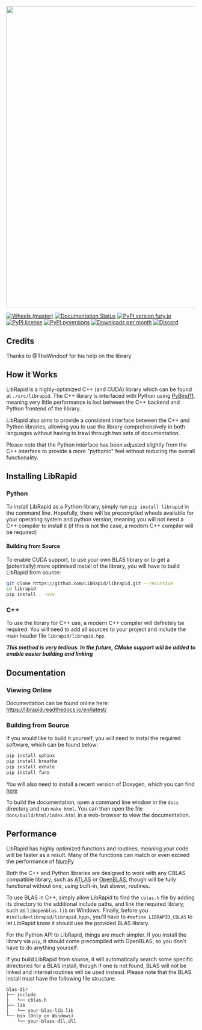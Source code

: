 <p align="center">
<img src="https://github.com/Pencilcaseman/librapid/blob/master/branding/logo_transparent_trimmed.png" width="800">
</p>

[![Wheels (master)](https://github.com/LibRapid/librapid/actions/workflows/wheels_master.yaml/badge.svg)](https://github.com/LibRapid/librapid/actions/workflows/wheels_master.yaml) [![Documentation Status](https://readthedocs.org/projects/librapid/badge/?version=latest)](https://librapid.readthedocs.io/en/latest/?badge=latest) [![PyPI version fury.io](https://badge.fury.io/py/librapid.svg)](https://pypi.python.org/pypi/librapid/) [![PyPI license](https://img.shields.io/pypi/l/librapid.svg)](https://pypi.python.org/pypi/librapid/) [![PyPI pyversions](https://img.shields.io/pypi/pyversions/librapid.svg)](https://pypi.python.org/pypi/librapid/) [![Downloads per month](https://img.shields.io/pypi/dm/librapid.svg)](https://pypi.python.org/pypi/librapid/) [![Discord](https://img.shields.io/discord/848914274105557043)](https://discord.gg/cGxTFTgCAC)

## Credits

Thanks to @TheWindoof for his help on the library

## How it Works

LibRapid is a highly-optimized C++ (and CUDA) library which can be found at ```./src/librapid```. The C++ library is interfaced with Python using [PyBind11](https://github.com/pybind/pybind11), meaning very little performance is lost between the C++ backend and Python frontend of the library.

LibRapid also aims to provide a consistent interface between the C++ and Python libraries, allowing you to use the library comprehensively in both languages without having to trawl through two sets of documentation.

Please note that the Python interface has been adjusted slightly from the C++ interface to provide a more "pythonic" feel without reducing the overall functionality.

## Installing LibRapid

### Python

To install LibRapid as a Python library, simply run ```pip install librapid``` in the command line. Hopefully, there will be precompiled wheels available for your operating system and python version, meaning you will not need a C++ compiler to install it (if this is not the case, a modern C++ compiler will be required)

#### Building from Source

To enable CUDA support, to use your own BLAS library or to get a (potentially) more optimised install of the library, you will have to build LibRapid from source:

``` bash
git clone https://github.com/LibRapid/librapid.git --recursive
cd librapid
pip install . -vvv
```

### C++

To use the library for C++ use, a modern C++ compiler will definitely be required. You will need to add all sources to your project and include the main header file ```librapid/librapid.hpp```.

***This method is very tedious. In the future, CMake support will be added to enable easier building and linking***

## Documentation

### Viewing Online

Documentation can be found online here: https://librapid.readthedocs.io/en/latest/

### Building from Source

If you would like to build it yourself, you will need to instal the required software, which can be found below:

```bash
pip install sphinx
pip install breathe
pip install exhale
pip install furo
```

You will also need to install a recent version of Doxygen, which you can find [here](https://www.doxygen.nl/download.html)

To build the documentation, open a command line window in the ```docs``` directory and run ```make html```. You can then open the file ```docs/build/html/index.html``` in a web-browser to view the documentation.

## Performance

LibRapid has highly optimized functions and routines, meaning your code will be faster as a result. Many of the functions can match or even exceed the performance of [NumPy](https://github.com/numpy/numpy)

Both the C++ and Python libraries are designed to work with any CBLAS compatible library, such as [ATLAS](https://github.com/math-atlas/math-atlas) or [OpenBLAS](https://github.com/xianyi/OpenBLAS), though will be fully functional without one, using built-in, but slower, routines.

To use BLAS in C++, simply allow LibRapid to find the ```cblas.h``` file by adding its directory to the additional include paths, and link the required library, such as ```libopenblas.lib``` on Windows. Finally, before you ```#include<librapid/librapid.hpp>```, you'll have to ```#define LIBRAPID_CBLAS``` to let LibRapid know it should use the provided BLAS library.

For the Python API to LibRapid, things are much simpler. If you install the library via ```pip```, it should come precompiled with OpenBLAS, so you don't have to do anything yourself.

If you build LibRapid from source, it will automatically search some specific directories for a BLAS install, though if one is not found, BLAS will not be linked and internal routines will be used instead. Please note that the BLAS install must have the following file structure:

``` None
blas-dir
├── include
|   └── cblas.h
├── lib
|   └── your-blas-lib.lib
└── bin (Only on Windows)
    └── your-blass-dll.dll
```
